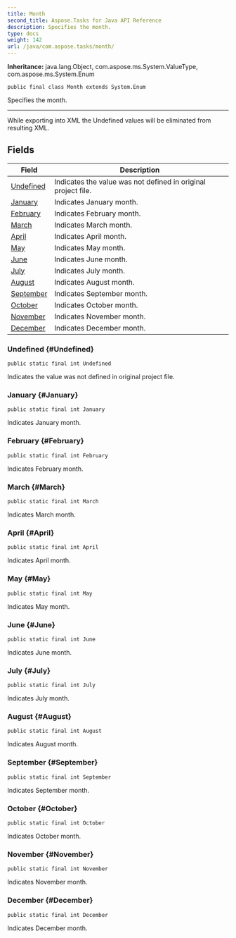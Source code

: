 ```yaml
---
title: Month
second_title: Aspose.Tasks for Java API Reference
description: Specifies the month.
type: docs
weight: 142
url: /java/com.aspose.tasks/month/
---
```


**Inheritance:**
java.lang.Object, com.aspose.ms.System.ValueType, com.aspose.ms.System.Enum
```
public final class Month extends System.Enum
```

Specifies the month.

--------------------

While exporting into XML the Undefined values will be eliminated from resulting XML.
## Fields

| Field | Description |
| --- | --- |
| [Undefined](#Undefined) | Indicates the value was not defined in original project file. |
| [January](#January) | Indicates January month. |
| [February](#February) | Indicates February month. |
| [March](#March) | Indicates March month. |
| [April](#April) | Indicates April month. |
| [May](#May) | Indicates May month. |
| [June](#June) | Indicates June month. |
| [July](#July) | Indicates July month. |
| [August](#August) | Indicates August month. |
| [September](#September) | Indicates September month. |
| [October](#October) | Indicates October month. |
| [November](#November) | Indicates November month. |
| [December](#December) | Indicates December month. |
### Undefined {#Undefined}
```
public static final int Undefined
```


Indicates the value was not defined in original project file.

### January {#January}
```
public static final int January
```


Indicates January month.

### February {#February}
```
public static final int February
```


Indicates February month.

### March {#March}
```
public static final int March
```


Indicates March month.

### April {#April}
```
public static final int April
```


Indicates April month.

### May {#May}
```
public static final int May
```


Indicates May month.

### June {#June}
```
public static final int June
```


Indicates June month.

### July {#July}
```
public static final int July
```


Indicates July month.

### August {#August}
```
public static final int August
```


Indicates August month.

### September {#September}
```
public static final int September
```


Indicates September month.

### October {#October}
```
public static final int October
```


Indicates October month.

### November {#November}
```
public static final int November
```


Indicates November month.

### December {#December}
```
public static final int December
```


Indicates December month.

